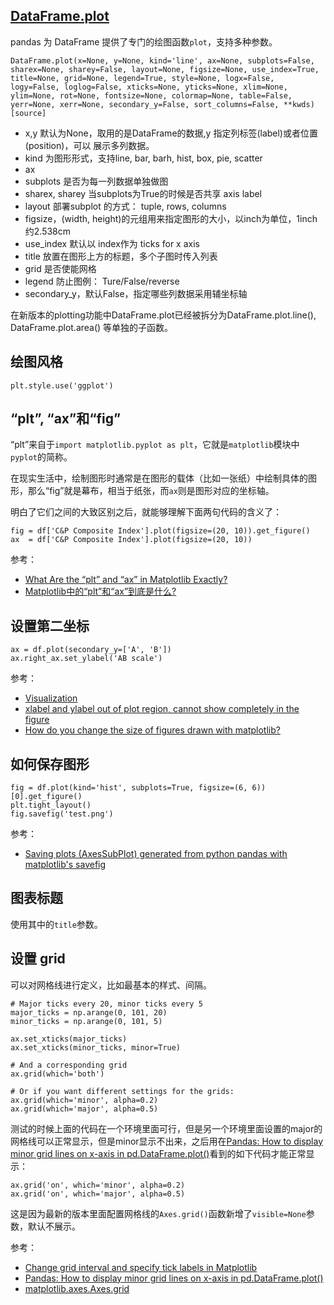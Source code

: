 ## [DataFrame.plot](https://pandas.pydata.org/pandas-docs/stable/reference/api/pandas.DataFrame.plot.html)

pandas 为 DataFrame 提供了专门的绘图函数`plot`，支持多种参数。

```
DataFrame.plot(x=None, y=None, kind='line', ax=None, subplots=False, sharex=None, sharey=False, layout=None, figsize=None, use_index=True, title=None, grid=None, legend=True, style=None, logx=False, logy=False, loglog=False, xticks=None, yticks=None, xlim=None, ylim=None, rot=None, fontsize=None, colormap=None, table=False, yerr=None, xerr=None, secondary_y=False, sort_columns=False, **kwds)[source]
```

- x,y 默认为None，取用的是DataFrame的数据,y 指定列标签(label)或者位置(position)，可以
展示多列数据。
- kind 为图形形式，支持line, bar, barh, hist, box, pie, scatter
- ax
- subplots 是否为每一列数据单独做图
- sharex, sharey 当subplots为True的时候是否共享 axis label
- layout 部署subplot 的方式： tuple, rows, columns
- figsize，(width, height)的元组用来指定图形的大小，以inch为单位，1inch约2.538cm
- use_index 默认以 index作为 ticks for x axis
- title 放置在图形上方的标题，多个子图时传入列表
- grid 是否使能网格
- legend 防止图例： Ture/False/reverse
- secondary_y，默认False，指定哪些列数据采用辅坐标轴

在新版本的plotting功能中DataFrame.plot已经被拆分为DataFrame.plot.line(), DataFrame.plot.area()
等单独的子函数。


## 绘图风格

```
plt.style.use('ggplot')
```

## “plt”, “ax”和“fig”

“plt”来自于`import matplotlib.pyplot as plt`，它就是`matplotlib`模块中`pyplot`的简称。

在现实生活中，绘制图形时通常是在图形的载体（比如一张纸）中绘制具体的图形，那么“fig”就是幕布，相当于纸张，而`ax`则是图形对应的坐标轴。

明白了它们之间的大致区别之后，就能够理解下面两句代码的含义了：

```
fig = df['C&P Composite Index'].plot(figsize=(20, 10)).get_figure()
ax  = df['C&P Composite Index'].plot(figsize=(20, 10)) 
```

参考：

- [What Are the “plt” and “ax” in Matplotlib Exactly?](https://towardsdatascience.com/what-are-the-plt-and-ax-in-matplotlib-exactly-d2cf4bf164a9)
- [Matplotlib中的“plt”和“ax”到底是什么?](https://zhuanlan.zhihu.com/p/221861683)


## 设置第二坐标

```
ax = df.plot(secondary_y=['A', 'B'])
ax.right_ax.set_ylabel('AB scale')
```

参考：

- [Visualization](https://pandas.pydata.org/pandas-docs/stable/user_guide/visualization.html)
- [xlabel and ylabel out of plot region, cannot show completely in the figure
](https://stackoverflow.com/questions/29767386/xlabel-and-ylabel-out-of-plot-region-cannot-show-completely-in-the-figure)
- [How do you change the size of figures drawn with matplotlib?](https://stackoverflow.com/questions/332289/how-do-you-change-the-size-of-figures-drawn-with-matplotlib)


## 如何保存图形

```
fig = df.plot(kind='hist', subplots=True, figsize=(6, 6))[0].get_figure()
plt.tight_layout()
fig.savefig('test.png')
```

参考：

- [Saving plots (AxesSubPlot) generated from python pandas with matplotlib's savefig](https://stackoverflow.com/questions/19555525/saving-plots-axessubplot-generated-from-python-pandas-with-matplotlibs-savefi)


## 图表标题

使用其中的`title`参数。




## 设置 grid

可以对网格线进行定义，比如最基本的样式、间隔。

```
# Major ticks every 20, minor ticks every 5
major_ticks = np.arange(0, 101, 20)
minor_ticks = np.arange(0, 101, 5)

ax.set_xticks(major_ticks)
ax.set_xticks(minor_ticks, minor=True)

# And a corresponding grid
ax.grid(which='both')

# Or if you want different settings for the grids:
ax.grid(which='minor', alpha=0.2)
ax.grid(which='major', alpha=0.5)
```

测试的时候上面的代码在一个环境里面可行，但是另一个环境里面设置的major的网格线可以正常显示，但是minor显示不出来，之后用在[Pandas: How to display minor grid lines on x-axis in pd.DataFrame.plot()](https://stackoverflow.com/questions/20616754/pandas-how-to-display-minor-grid-lines-on-x-axis-in-pd-dataframe-plot)看到的如下代码才能正常显示：

```
ax.grid('on', which='minor', alpha=0.2)
ax.grid('on', which='major', alpha=0.5)
```

这是因为最新的版本里面配置网格线的`Axes.grid()`函数新增了`visible=None`参数，默认不展示。

参考：

- [Change grid interval and specify tick labels in Matplotlib](https://stackoverflow.com/questions/24943991/change-grid-interval-and-specify-tick-labels-in-matplotlib)
- [Pandas: How to display minor grid lines on x-axis in pd.DataFrame.plot()](https://stackoverflow.com/questions/20616754/pandas-how-to-display-minor-grid-lines-on-x-axis-in-pd-dataframe-plot)
- [matplotlib.axes.Axes.grid](https://matplotlib.org/stable/api/_as_gen/matplotlib.axes.Axes.grid.html#matplotlib-axes-axes-grid)